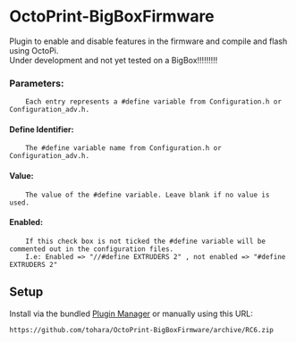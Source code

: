# OctoPrint-BigBoxFirmware 

Plugin to enable and disable features in the firmware and compile and flash using OctoPi. <br>
Under development and not yet tested on a BigBox!!!!!!!!!

### Parameters:
		Each entry represents a #define variable from Configuration.h or Configuration_adv.h.

#### Define Identifier:
		The #define variable name from Configuration.h or Configuration_adv.h.
	
#### Value:
		The value of the #define variable. Leave blank if no value is used.
		
#### Enabled:
		If this check box is not ticked the #define variable will be commented out in the configuration files.
		I.e: Enabled => "//#define EXTRUDERS 2" , not enabled => "#define EXTRUDERS 2"
		
		

## Setup

Install via the bundled [Plugin Manager](https://github.com/foosel/OctoPrint/wiki/Plugin:-Plugin-Manager)
or manually using this URL:

    https://github.com/tohara/OctoPrint-BigBoxFirmware/archive/RC6.zip
